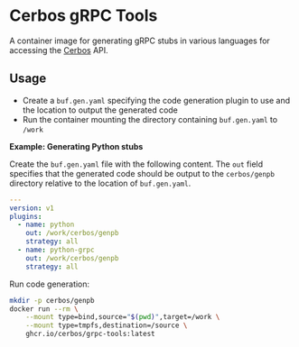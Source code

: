 Cerbos gRPC Tools
=====================

A container image for generating gRPC stubs in various languages for accessing the [Cerbos](https://cerbos.dev) API. 

Usage
-----

- Create a `buf.gen.yaml` specifying the code generation plugin to use and the location to output the generated code
- Run the container mounting the directory containing `buf.gen.yaml` to `/work` 

**Example: Generating Python stubs**

Create the `buf.gen.yaml` file with the following content. The `out` field specifies that the generated code should be output to the `cerbos/genpb` directory relative to the location of `buf.gen.yaml`.


```yaml
---
version: v1
plugins:
  - name: python
    out: /work/cerbos/genpb
    strategy: all
  - name: python-grpc
    out: /work/cerbos/genpb
    strategy: all
```

Run code generation:

```sh
mkdir -p cerbos/genpb
docker run --rm \
    --mount type=bind,source="$(pwd)",target=/work \
    --mount type=tmpfs,destination=/source \
    ghcr.io/cerbos/grpc-tools:latest
```





